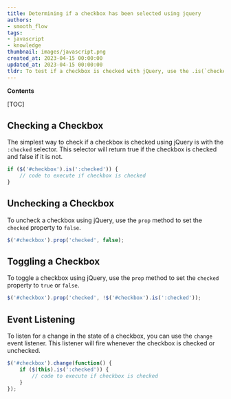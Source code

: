 ```yaml
---
title: Determining if a checkbox has been selected using jquery
authors:
- smooth_flow
tags:
- javascript
- knowledge
thumbnail: images/javascript.png
created_at: 2023-04-15 00:00:00
updated_at: 2023-04-15 00:00:00
tldr: To test if a checkbox is checked with jQuery, use the .is(`checked`) method.
---
```


**Contents**

[TOC]

## Checking a Checkbox

The simplest way to check if a checkbox is checked using jQuery is with the `:checked` selector. This selector will return true if the checkbox is checked and false if it is not.

```javascript
if ($('#checkbox').is(':checked')) {
    // code to execute if checkbox is checked
}
```

## Unchecking a Checkbox

To uncheck a checkbox using jQuery, use the `prop` method to set the `checked` property to `false`.

```javascript
$('#checkbox').prop('checked', false);
```

## Toggling a Checkbox

To toggle a checkbox using jQuery, use the `prop` method to set the `checked` property to `true` or `false`.

```javascript
$('#checkbox').prop('checked', !$('#checkbox').is(':checked'));
```

## Event Listening

To listen for a change in the state of a checkbox, you can use the `change` event listener. This listener will fire whenever the checkbox is checked or unchecked.

```javascript
$('#checkbox').change(function() {
    if ($(this).is(':checked')) {
        // code to execute if checkbox is checked
    }
});
```
